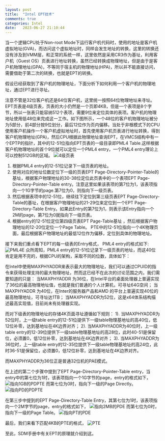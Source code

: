 ```yaml
---
layout: post
title:  "Intel EPT技术"
comments: true
categories: Intel
date:   2023-06-27 21:10:44
---
```


当一个逻辑CPU处于Non-root Mode下运行客户机代码时，使用的地址是客户机虚拟地址(GVA)，而访问这个虚拟地址时，同样会发生地址的转换，这里的转换还没有涉及到VMM层，和正常的系统一样，这里依然是采用CR3作为基址，利用客户机（Guest OS）页表进行地址转换，虽然已经转换成物理地址，但是由于是客户机物理地址(GPA)，不等同于宿主机的物理地址(HPA)，所以并不能直接访问，需要借助于第二次的转换，也就是EPT的转换。

假设已经获取到了客户机的物理地址，下面分析下如何利用一个客户机的物理地址，通过EPT进行寻址。

注意不管是32位客户机还是64位客户机，这里统一按照64位物理地址来寻址。EPT页表是4级页表，页表的大小仍然是一个页即4KB，但是一个表项是8个字节，所以一张表只能容纳512个表项，需要9位来定位具体的表项。客户机的物理地址使用低48位来完成这一工作。如下图所示，一个48位的客户机物理地址被分为5部分，前4部分按9位划分，最后12位作为页内偏移。当处于非根模式下的CPU使用客户机操作一个客户机虚拟地址时，首先使用客户机页表进行地址转换，得到客户机物理地址(GPA)，然后CPU根据此物理地址查询EPT，在VMCS结构中有一个EPTP的指针，其中的12-51位指向EPT页表的一级目录即PML4 Table.这样根据客户机物理地址的首个9位就可以定位一个PML4 entry，一个PML4 entry理论上可以控制512GB的区域。
![4级页表](4-level-paging.jpg)
1. 根据PML4 entry的12-51位记录下一级页表的地址。
2. 使用对应的地址位数定位下一级的页表EPT Page-Directory-Pointer-Table的基址，根据客户物理地址的30-38位定位此页表中的一个表项EPT Page-Directory-Pointer-Table entry。注意这里如果该表项的第7位为1，该表项指向一个1G字节的page.第7位为0，则指向下一级页表。
3. 然后根据表项中的12-51位，继续往下定位到第三级页表EPT Page-Directory-Table的基址，在根据客户物理地址的21-29位来定位到一个EPT Page-Directory-Table Entry。如果此Entry的第7位为1，则表示该Entry指向一个2M的page，第7位为0就指向下一级页表。
4. 根据entry的12-51位定位第四级页表EPT Page-Table基址 ，然后根据客户物理地址的12-20位定位一个Page Table。
PTE中的12-51位指向一个4K物理页面，最后根据客户物理地址的最低12位作为偏移，定位到具体的物理地址。

接下来我们重点看下EPT的每一级表的Entry格式，
PML4 entry的格式如下:
![PML4E](PML4E.jpg)
众所周知，PML4 entry的12-51位记录下一级页表的地址，而这40位肯定是用不完的，根据CPU的架构，采取不同的位数，具体如下：

在Intel中使用MAXPHYADDR来表示最大的物理地址，我们可以通过CPUID的指令来获得处理支持的最大物理地址，然而这已经不在此次的讨论范围之内，我们需要知道的只是：
当MAXPHYADDR 为36位，在Intel平台的桌面处理器上普遍实现了36位的最高物理地址值，也就是我们普通的个人计算机，可寻址64G空间；
当MAXPHYADDR 为40位，在Inter的服务器产品和AMD 的平台上普遍实现40位的最高物理地址，可寻址达1TB；
当MAXPHYADDR为52位，这是x64体系结构描述最高实现值，目前尚未有处理器实现。

而对下级表的物理地址的存储4K页面寻址遵循如下规则：
1). 当MAXPHYADDR为52位时，上一级table entry的12-51位提供下一级table物理基地址的高40位，低12位补零，达到基地址在4K边界对齐；
2). 当MAXPHYADDR为40位时，上一级table entry的12-39位提供下一级table物理基地址的高28位，此时40-51是保留位，必须置0，低12位补零，达到基地址在4K边界对齐；
3). 当MAXPHYADDR为36位时，上一级table entry的12-35位提供下一级table物理基地址的高24位，此时36-51是保留位，必须置0，低12位补零，达到基地址在4K边界对齐。

而MAXPHYADDR为36位正是普通32位机的PAE模式。

在上述的第二个步骤中提到了EPT Page-Directory-Pointer-Table entry，当entry中的第七位为1时，该表项指向一个1G字节的page，entry的格式如下，
![指向1GB的PDPTE](PDPTE-1GBytes.jpg)
而第七位为0时，指向下一级的Page Directly。
![指向PD的PDPTE](PDPTE.jpg)

在第三步中提到的EPT Page-Directory-Table Entry，其第七位为1时，该表项指向一个2M字节的page，entry的格式如下，
![指向2MB的PDE](PDE-2MBytes.jpg)
而第七位为0时，指向下一级的Page Table。
![指向PT的PDE](PDE.jpg)

最后，我们来看下匹配4KB的PTE的格式，
![PTE](PTE.jpg)

至此，SDM手册中有关EPT的原理就介绍到这。